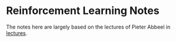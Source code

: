 
# Reinforcement Learning Notes

The notes here are largely based on the lectures of Pieter Abbeel in [lectures](https://www.youtube.com/watch?v=qaMdN6LS9rA&list=PLAdk-EyP1ND8MqJEJnSvaoUShrAWYe51U).
